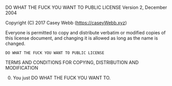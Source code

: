 DO WHAT THE FUCK YOU WANT TO PUBLIC LICENSE
    Version 2, December 2004

Copyright (C) 2017 Casey Webb (https://caseyWebb.xyz)

Everyone is permitted to copy and distribute verbatim or modified
copies of this license document, and changing it is allowed as long
as the name is changed.

    DO WHAT THE FUCK YOU WANT TO PUBLIC LICENSE
TERMS AND CONDITIONS FOR COPYING, DISTRIBUTION AND MODIFICATION

0. You just DO WHAT THE FUCK YOU WANT TO.
